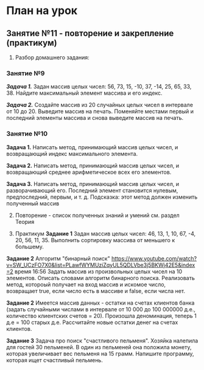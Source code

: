 # План на урок <br/>
## Занятие №11 - повторение и закрепление (практикум)
1. Разбор домашнего задания:
### Занятие №9
***Задача 1.***
Задан массив целых чисел: 56, 73, 15, -10, 37, -14, 25, 65, 33, 38.
Найдите максимальный элемент массива и его индекс.

***Задача 2.***
Создайте массив из 20 случайных целых чисел в интервале от 10 до 20.
Выведите массив на печать.
Поменяйте местами первый и последний элементы массива и снова выведите массив на печать.

### Занятие №10
**Задача 1.** 
Написать метод, принимающий массив целых чисел, и возвращающий индекс 
максимального элемента.

**Задача 2.** 
Написать метод, принимающий массив целых чисел, и возвращающий среднее арифметическое
всех его элементов.

**Задача 3.** 
Написать метод, принимающий массив целых чисел, и разворачивающий его.
Последний элемент становится нулевым, предпоследний, первым, и т. д.
Подсказка: этот метод должен изменить полученный массив

2. Повторение - список полученных знаний и умений
см. раздел Теория

3. Практикум
**Задание 1**
Задан массив целых чисел: 46, 13, 1, 10, 67, -4, 20, 56, 11, 35. Выполнить сортировку
массива от меньшего к большему.

**Задание 2**
Алгоритм "бинарный поиск"
https://www.youtube.com/watch?v=SW_UCzFO7X0&list=PLawfWYMUziZqyUL5QDLVbe3j5BKWj42E5&index=2
время 16:56 
Задать массив из произвольных целых чисел на 10 элементов.
Описать словами алгоритм бинарного поиска.
Реализовать метод, котороый получает на вход массив и искомое число, возвращает 
true, если число есть в массиве и false, если числа нет. 

**Задание 2**
Имеется массив данных - остатки на счетах клиентов банка (задать случайными числами в интервале от
10 000 до 100 000000 д.е., количество клиентских счетов = 20).
Произошла деноминация, теперь 1 д.е = 100 старых д.е. Рассчитайте новые остатки денег на счетах клиентов.

**Задание 3**
Задача про поиск "счастливого пельменя".
Хозяйка налепила для гостей 30 пельменей. В один из пельменей она положила монету,
которая увеличивает вес пельменя на 15 грамм.
Напишите программу, которая ищет счастливый пельмень.